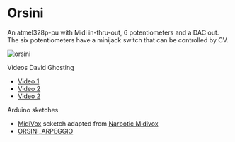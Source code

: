 Orsini
======

An atmel328p-pu with Midi in-thru-out, 6 potentiometers and a DAC out.
The six potentiometers have a minijack switch that can be controlled by CV.

![orsini](https://user-images.githubusercontent.com/6823868/29380198-2f4f556e-82c5-11e7-9e20-f05cb71f9899.jpg)

Videos David Ghosting
- [Video 1](https://www.youtube.com/watch?v=QPaGWW7q3iw)
- [Video 2](https://www.youtube.com/watch?v=FKTxtArhNdU)
- [Video 2](https://www.youtube.com/watch?v=SaAd6OQ5f1s)

Arduino sketches

- [MidiVox](https://github.com/averia/Orsini/tree/master/software/MidiVox_Orsini)
   scketch adapted from [Narbotic Midivox](https://www.narbotic.com/projects/midivox/)
- [ORSINI_ARPEGGIO](https://github.com/averia/Orsini/tree/master/software/ORSINI_ARPEGGIO)


